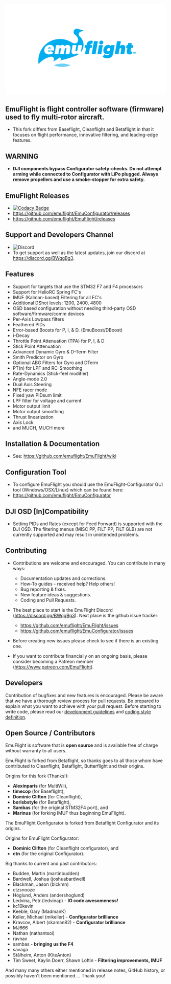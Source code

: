 ![EmuFlight](docs/assets/images/EMUFLIGHT-LOGO_03_BlueLogoTransBack.png)

## EmuFlight is flight controller software (firmware) used to fly multi-rotor aircraft.
* This fork differs from Baseflight, Cleanflight and Betaflight in that it focuses on flight performance, innovative filtering, and leading-edge features.

## WARNING

* **DJI components bypass Configurator safety-checks. Do not attempt arming while connected to Configurator with LiPo plugged.  Always remove propellers and use a smoke-stopper for extra safety.**

## EmuFlight Releases

* [![Codacy Badge](https://api.codacy.com/project/badge/Grade/5422b54319254b6f9b6d01464ae9380c)](https://www.codacy.com/gh/emuflight/EmuFlight?utm_source=github.com&amp;utm_medium=referral&amp;utm_content=emuflight/EmuFlight&amp;utm_campaign=Badge_Grade)
* https://github.com/emuflight/EmuConfigurator/releases
* https://github.com/emuflight/EmuFlight/releases

## Support and Developers Channel

* ![Discord](https://img.shields.io/discord/547211754845765635?label=EmuFlight%20Discord&style=for-the-badge&logo=discord&logoColor=white&color=00A3E0)
* To get support as well as the latest updates, join our discord at <https://discord.gg/BWqgBg3>.

## Features

* Support for targets that use the STM32 F7 and F4 processors
* Support for HelioRC Spring FC's
* IMUF (Kalman-based) Filtering for all FC's
* Additional DShot levels: 1200, 2400, 4800
* OSD based configuration without needing third-party OSD software/firmware/comm devices
* Per-Axis Lowpass filters
* Feathered PIDs
* Error-based Boosts for P, I, & D. (EmuBoost/DBoost)
* i-Decay
* Throttle Point Attenuation (TPA) for P, I, & D
* Stick Point Attenuation
* Advanced Dynamic Gyro & D-Term Filter
* Smith Predictor on Gyro
* Optional ABG Filters for Gyro and DTerm
* PT(n) for LPF and RC-Smoothing
* Rate-Dynamics (Stick-feel modifier)
* Angle-mode 2.0
* Dual Axis Steering
* NFE racer mode
* Fixed yaw PIDsum limit
* LPF filter for voltage and current
* Motor output limit
* Motor output smoothing
* Thrust linearization
* Axis Lock
* and MUCH, MUCH more

## Installation & Documentation

* See: https://github.com/emuflight/EmuFlight/wiki

## Configuration Tool

* To configure EmuFlight you should use the EmuFlight-Configurator GUI tool (Windows/OSX/Linux) which can be found here: 
* https://github.com/emuflight/EmuConfigurator

## DJI OSD [In]Compatibility

* Setting PIDs and Rates (except for Feed Forward) is supported with the DJI OSD. The filtering menus (MISC PP, FILT PP, FILT GLB) are not currently supported and may result in unintended problems.

## Contributing

* Contributions are welcome and encouraged. You can contribute in many ways:

  - Documentation updates and corrections.
  - How-To guides - received help? Help others!
  - Bug reporting & fixes.
  - New feature ideas & suggestions.
  - Coding and Pull Requests.

* The best place to start is the EmuFlight Discord (https://discord.gg/BWqgBg3). Next place is the github issue tracker:
  - https://github.com/emuflight/EmuFlight/issues
  - https://github.com/emuflight/EmuConfigurator/issues

* Before creating new issues please check to see if there is an existing one.

* If you want to contribute financially on an ongoing basis, please consider becoming a Patreon member (https://www.patreon.com/EmuFlight).

## Developers

Contribution of bugfixes and new features is encouraged. Please be aware that we have a thorough review process for pull requests. Be prepared to explain what you want to achieve with your pull request.
Before starting to write code, please read our [development guidelines](docs/development/Development.md ) and [coding style definition](docs/development/CodingStyle.md).

## Open Source / Contributors

EmuFlight is software that is **open source** and is available free of charge without warranty to all users.

EmuFlight is forked from Betaflight, so thanks goes to all those whom have contributed to Cleanflight, Betaflight, Butterflight and their origins.

Origins for this fork (Thanks!):
* **Alexinparis** (for MultiWii),
* **timecop** (for Baseflight),
* **Dominic Clifton** (for Cleanflight),
* **borisbstyle** (for Betaflight),
* **Sambas** (for the original STM32F4 port), and
* **Marinus** (for forking IMUF thus beginning EmuFlight).

The EmuFlight Configurator is forked from Betaflight Configurator and its origins.

Origins for EmuFlight Configurator:
* **Dominic Clifton** (for Cleanflight configurator), and
* **ctn** (for the original Configurator).

Big thanks to current and past contributors:
* Budden, Martin (martinbudden)
* Bardwell, Joshua (joshuabardwell)
* Blackman, Jason (blckmn)
* ctzsnooze
* Höglund, Anders (andershoglund)
* Ledvina, Petr (ledvinap) - **IO code awesomeness!**
* kc10kevin
* Keeble, Gary (MadmanK)
* Keller, Michael (mikeller) - **Configurator brilliance**
* Kravcov, Albert (skaman82) - **Configurator brilliance**
* MJ666
* Nathan (nathantsoi)
* ravnav
* sambas - **bringing us the F4**
* savaga
* Stålheim, Anton (KiteAnton)
* Tim Sweet, Kaylin Doerr, Shawn Loftin - **Filtering improvements, IMUF**

And many many others either mentioned in release notes, GitHub history, or possibly haven't been mentioned.... Thank you!
